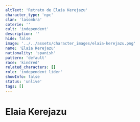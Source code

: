 ```yaml
---
altText: 'Retrato de Elaia Kerejazu'
character_type: 'npc'
clan: 'lasombra'
coterie: ''
cult: 'independent'
description: ''
hide: false
image: '../../assets/character_images/elaia-kerejazu.png'
name: 'Elaia Kerejazu'
nationality: 'spanish'
pattern: 'default'
race: 'kindred'
related_characters: []
role: 'independent lider'
showInfo: false
status: 'unlive'
tags: []
---
```


# Elaia Kerejazu
